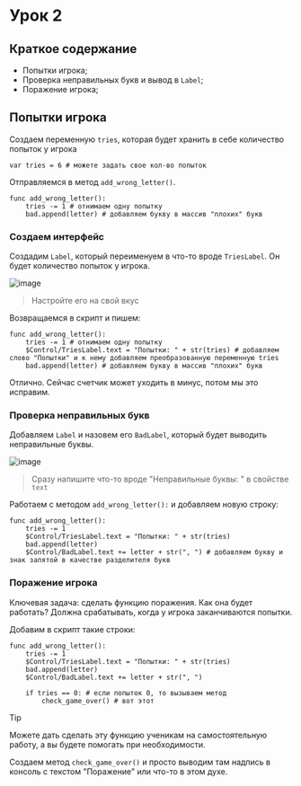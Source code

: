 # Урок 2

## Краткое содержание

- Попытки игрока;
- Проверка неправильных букв и вывод в `Label`;
- Поражение игрока;

## Попытки игрока

Создаем переменную `tries`, которая будет хранить в себе количество попыток у игрока

```gdscript
var tries = 6 # можете задать свое кол-во попыток
```
Отправляемся в метод `add_wrong_letter()`.
```gdscript
func add_wrong_letter():
	tries -= 1 # отнимаем одну попытку
  	bad.append(letter) # добавляем букву в массив "плохих" букв
```

### Создаем интерфейс

Создадим `Label`, который переименуем в что-то вроде `TriesLabel`. Он будет количество попыток у игрока.

![image](https://github.com/user-attachments/assets/17fed105-0e19-42cc-949a-340f74c3e9a8)

> Настройте его на свой вкус

Возвращаемся в скрипт и пишем:
```gdscript
func add_wrong_letter():
	tries -= 1 # отнимаем одну попытку
	$Control/TriesLabel.text = "Попытки: " + str(tries) # добавляем слово "Попытки" и к нему добавляем преобразованную переменную tries
  	bad.append(letter) # добавляем букву в массив "плохих" букв
```

Отлично. Сейчас счетчик может уходить в минус, потом мы это исправим.

### Проверка неправильных букв


Добавляем `Label` и назовем его `BadLabel`, который будет выводить неправильные буквы.

![image](https://github.com/user-attachments/assets/ea602b5a-1eec-4c2d-99ea-7f82bc491b85)
> Сразу напишите что-то вроде "Неправильные буквы: " в свойстве `text`


Работаем с методом `add_wrong_letter():` и добавляем новую строку:
```gdscript
func add_wrong_letter():
	tries -= 1
	$Control/TriesLabel.text = "Попытки: " + str(tries)
  	bad.append(letter) 
	$Control/BadLabel.text += letter + str(", ") # добавляем букву и знак запятой в качестве разделителя букв
```

### Поражение игрока

Ключевая задача: сделать функцию поражения. Как она будет работать? Должна срабатывать, когда у игрока заканчиваются попытки.

Добавим в скрипт такие строки:
```gdscript
func add_wrong_letter():
	tries -= 1
	$Control/TriesLabel.text = "Попытки: " + str(tries)
	bad.append(letter)
	$Control/BadLabel.text += letter + str(", ")
		
	if tries == 0: # если попыток 0, то вызываем метод
		check_game_over() # вот этот
```

>[!Tip]
>Можете дать сделать эту функцию ученикам на самостоятельную работу, а вы будете помогать при необходимости.

Создаем метод `check_game_over()` и просто выводим там надпись в консоль с текстом "Поражение" или что-то в этом духе.

